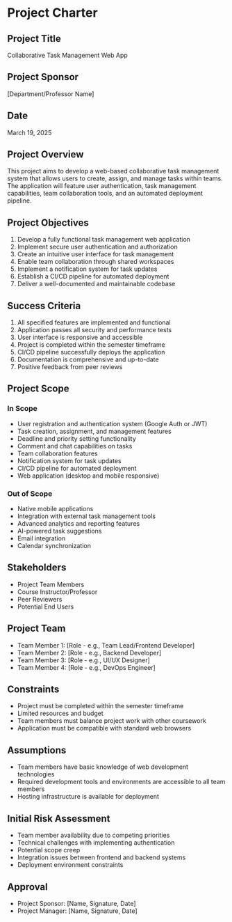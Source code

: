 # Project Charter

## Project Title
Collaborative Task Management Web App

## Project Sponsor
[Department/Professor Name]

## Date
March 19, 2025

## Project Overview
This project aims to develop a web-based collaborative task management system that allows users to create, assign, and manage tasks within teams. The application will feature user authentication, task management capabilities, team collaboration tools, and an automated deployment pipeline.

## Project Objectives
1. Develop a fully functional task management web application
2. Implement secure user authentication and authorization
3. Create an intuitive user interface for task management
4. Enable team collaboration through shared workspaces
5. Implement a notification system for task updates
6. Establish a CI/CD pipeline for automated deployment
7. Deliver a well-documented and maintainable codebase

## Success Criteria
1. All specified features are implemented and functional
2. Application passes all security and performance tests
3. User interface is responsive and accessible
4. Project is completed within the semester timeframe
5. CI/CD pipeline successfully deploys the application
6. Documentation is comprehensive and up-to-date
7. Positive feedback from peer reviews

## Project Scope

### In Scope
- User registration and authentication system (Google Auth or JWT)
- Task creation, assignment, and management features
- Deadline and priority setting functionality
- Comment and chat capabilities on tasks
- Team collaboration features
- Notification system for task updates
- CI/CD pipeline for automated deployment
- Web application (desktop and mobile responsive)

### Out of Scope
- Native mobile applications
- Integration with external task management tools
- Advanced analytics and reporting features
- AI-powered task suggestions
- Email integration
- Calendar synchronization

## Stakeholders
- Project Team Members
- Course Instructor/Professor
- Peer Reviewers
- Potential End Users

## Project Team
- Team Member 1: [Role - e.g., Team Lead/Frontend Developer]
- Team Member 2: [Role - e.g., Backend Developer]
- Team Member 3: [Role - e.g., UI/UX Designer]
- Team Member 4: [Role - e.g., DevOps Engineer]

## Constraints
- Project must be completed within the semester timeframe
- Limited resources and budget
- Team members must balance project work with other coursework
- Application must be compatible with standard web browsers

## Assumptions
- Team members have basic knowledge of web development technologies
- Required development tools and environments are accessible to all team members
- Hosting infrastructure is available for deployment

## Initial Risk Assessment
- Team member availability due to competing priorities
- Technical challenges with implementing authentication
- Potential scope creep
- Integration issues between frontend and backend systems
- Deployment environment constraints

## Approval
- Project Sponsor: [Name, Signature, Date]
- Project Manager: [Name, Signature, Date]
